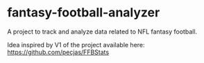 # fantasy-football-analyzer
A project to track and analyze data related to NFL fantasy football.

Idea inspired by V1 of the project available here: https://github.com/pecjas/FFBStats

